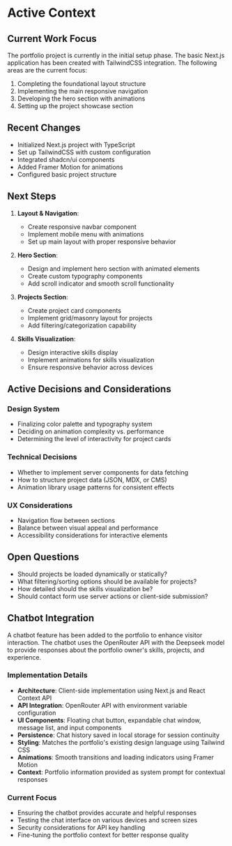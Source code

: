 # Active Context

## Current Work Focus
The portfolio project is currently in the initial setup phase. The basic Next.js application has been created with TailwindCSS integration. The following areas are the current focus:

1. Completing the foundational layout structure
2. Implementing the main responsive navigation
3. Developing the hero section with animations
4. Setting up the project showcase section

## Recent Changes
- Initialized Next.js project with TypeScript
- Set up TailwindCSS with custom configuration
- Integrated shadcn/ui components
- Added Framer Motion for animations
- Configured basic project structure

## Next Steps
1. **Layout & Navigation**:
   - Create responsive navbar component
   - Implement mobile menu with animations
   - Set up main layout with proper responsive behavior

2. **Hero Section**:
   - Design and implement hero section with animated elements
   - Create custom typography components
   - Add scroll indicator and smooth scroll functionality

3. **Projects Section**:
   - Create project card components
   - Implement grid/masonry layout for projects
   - Add filtering/categorization capability

4. **Skills Visualization**:
   - Design interactive skills display
   - Implement animations for skills visualization
   - Ensure responsive behavior across devices

## Active Decisions and Considerations

### Design System
- Finalizing color palette and typography system
- Deciding on animation complexity vs. performance
- Determining the level of interactivity for project cards

### Technical Decisions
- Whether to implement server components for data fetching
- How to structure project data (JSON, MDX, or CMS)
- Animation library usage patterns for consistent effects

### UX Considerations
- Navigation flow between sections
- Balance between visual appeal and performance
- Accessibility considerations for interactive elements

## Open Questions
- Should projects be loaded dynamically or statically?
- What filtering/sorting options should be available for projects?
- How detailed should the skills visualization be?
- Should contact form use server actions or client-side submission?

## Chatbot Integration

A chatbot feature has been added to the portfolio to enhance visitor interaction. The chatbot uses the OpenRouter API with the Deepseek model to provide responses about the portfolio owner's skills, projects, and experience.

### Implementation Details

- **Architecture**: Client-side implementation using Next.js and React Context API
- **API Integration**: OpenRouter API with environment variable configuration
- **UI Components**: Floating chat button, expandable chat window, message list, and input components
- **Persistence**: Chat history saved in local storage for session continuity
- **Styling**: Matches the portfolio's existing design language using Tailwind CSS
- **Animations**: Smooth transitions and loading indicators using Framer Motion
- **Context**: Portfolio information provided as system prompt for contextual responses

### Current Focus

- Ensuring the chatbot provides accurate and helpful responses
- Testing the chat interface on various devices and screen sizes
- Security considerations for API key handling
- Fine-tuning the portfolio context for better response quality 